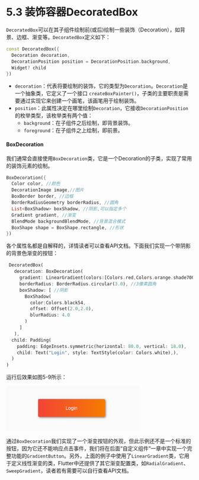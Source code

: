 # 5.3 装饰容器DecoratedBox

`DecoratedBox`可以在其子组件绘制前(或后)绘制一些装饰（Decoration），如背景、边框、渐变等。`DecoratedBox`定义如下：

```dart
const DecoratedBox({
  Decoration decoration,
  DecorationPosition position = DecorationPosition.background,
  Widget? child
})
```

- `decoration`：代表将要绘制的装饰，它的类型为`Decoration`。`Decoration`是一个抽象类，它定义了一个接口 `createBoxPainter()`，子类的主要职责是需要通过实现它来创建一个画笔，该画笔用于绘制装饰。
- `position`：此属性决定在哪里绘制`Decoration`，它接收`DecorationPosition`的枚举类型，该枚举类有两个值：
  - `background`：在子组件之后绘制，即背景装饰。
  - `foreground`：在子组件之上绘制，即前景。

#### BoxDecoration

我们通常会直接使用`BoxDecoration`类，它是一个Decoration的子类，实现了常用的装饰元素的绘制。

```dart
BoxDecoration({
  Color color, //颜色
  DecorationImage image,//图片
  BoxBorder border, //边框
  BorderRadiusGeometry borderRadius, //圆角
  List<BoxShadow> boxShadow, //阴影,可以指定多个
  Gradient gradient, //渐变
  BlendMode backgroundBlendMode, //背景混合模式
  BoxShape shape = BoxShape.rectangle, //形状
})
```

各个属性名都是自解释的，详情读者可以查看API文档。下面我们实现一个带阴影的背景色渐变的按钮：

```dart
 DecoratedBox(
   decoration: BoxDecoration(
     gradient: LinearGradient(colors:[Colors.red,Colors.orange.shade700]), //背景渐变
     borderRadius: BorderRadius.circular(3.0), //3像素圆角
     boxShadow: [ //阴影
       BoxShadow(
         color:Colors.black54,
         offset: Offset(2.0,2.0),
         blurRadius: 4.0
       )
     ]
   ),
  child: Padding(
    padding: EdgeInsets.symmetric(horizontal: 80.0, vertical: 18.0),
    child: Text("Login", style: TextStyle(color: Colors.white),),
  )
)
```

运行后效果如图5-9所示：

![图5-9](../imgs/5-9.png)

通过`BoxDecoration`我们实现了一个渐变按钮的外观，但此示例还不是一个标准的按钮，因为它还不能响应点击事件，我们将在后面“自定义组件”一章中实现一个完整功能的`GradientButton`。另外，上面的例子中使用了`LinearGradient`类，它用于定义线性渐变的类，Flutter中还提供了其它渐变配置类，如`RadialGradient`、`SweepGradient`，读者若有需要可以自行查看API文档。
